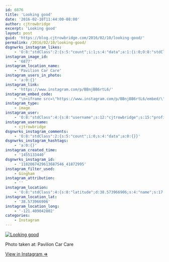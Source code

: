 ```yaml
---
id: 6876
title: 'Looking good'
date: '2016-02-10T11:44:00-08:00'
author: cjtrowbridge
excerpt: 'Looking good'
layout: post
guid: 'https://blog.cjtrowbridge.com/2016/02/10/looking-good/'
permalink: /2016/02/10/looking-good/
dsgnwrks_instagram_likes:
    - 'O:8:"stdClass":2:{s:5:"count";i:1;s:4:"data";a:1:{i:0;O:8:"stdClass":4:{s:8:"username";s:12:"cjtrowbridge";s:15:"profile_picture";s:96:"https://scontent.cdninstagram.com/t51.2885-19/s150x150/12081186_1759494767611229_280555941_a.jpg";s:2:"id";s:8:"41872995";s:9:"full_name";s:13:"CJ Trowbridge";}}}'
instagram_image_id:
    - '6877'
instagram_location_name:
    - 'Pavilion Car Care'
instagram_users_in_photo:
    - 'a:0:{}'
instagram_link:
    - 'https://www.instagram.com/p/BBnjBB6rtL6/'
instagram_embed_code:
    - "\n<iframe src=\"https://www.instagram.com/p/BBnjBB6rtL6/embed/\" width=\"612\" height=\"710\" frameborder=\"0\" scrolling=\"no\" allowtransparency=\"true\" class=\"insta-image-embed\"></iframe>\n"
instagram_type:
    - image
instagram_user:
    - 'O:8:"stdClass":4:{s:8:"username";s:12:"cjtrowbridge";s:15:"profile_picture";s:96:"https://scontent.cdninstagram.com/t51.2885-19/s150x150/12081186_1759494767611229_280555941_a.jpg";s:2:"id";s:8:"41872995";s:9:"full_name";s:13:"CJ Trowbridge";}'
instagram_username:
    - cjtrowbridge
dsgnwrks_instagram_comments:
    - 'O:8:"stdClass":2:{s:5:"count";i:0;s:4:"data";a:0:{}}'
dsgnwrks_instagram_hashtags:
    - 'a:0:{}'
instagram_created_time:
    - '1455133440'
dsgnwrks_instagram_id:
    - '1182067429613687546_41872995'
instagram_filter_used:
    - Gingham
instagram_attribution:
    - ''
instagram_location:
    - 'O:8:"stdClass":4:{s:8:"latitude";d:38.573966906;s:4:"name";s:17:"Pavilion Car Care";s:9:"longitude";d:-121.409042802;s:2:"id";i:16330603;}'
instagram_location_lat:
    - '38.573966906'
instagram_location_long:
    - '-121.409042802'
categories:
    - Instagram
---
```


[![Looking good](https://blog.cjtrowbridge.com/wp-content/uploads/2016/02/1455133440-1-1.jpg)](https://www.instagram.com/p/BBnjBB6rtL6/)

Photo taken at: Pavilion Car Care

[View in Instagram ⇒](https://www.instagram.com/p/BBnjBB6rtL6/)